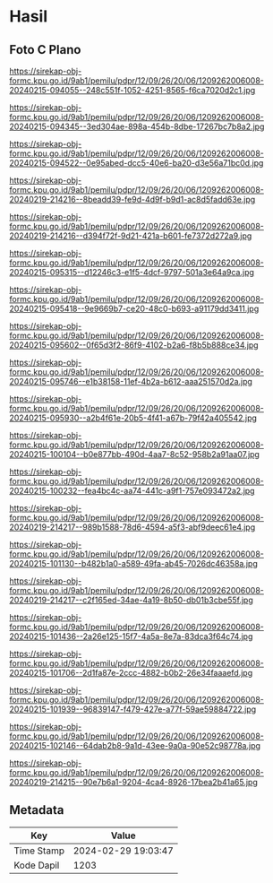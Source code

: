 # Hasil

## Foto C Plano

https://sirekap-obj-formc.kpu.go.id/9ab1/pemilu/pdpr/12/09/26/20/06/1209262006008-20240215-094055--248c551f-1052-4251-8565-f6ca7020d2c1.jpg

https://sirekap-obj-formc.kpu.go.id/9ab1/pemilu/pdpr/12/09/26/20/06/1209262006008-20240215-094345--3ed304ae-898a-454b-8dbe-17267bc7b8a2.jpg

https://sirekap-obj-formc.kpu.go.id/9ab1/pemilu/pdpr/12/09/26/20/06/1209262006008-20240215-094522--0e95abed-dcc5-40e6-ba20-d3e56a71bc0d.jpg

https://sirekap-obj-formc.kpu.go.id/9ab1/pemilu/pdpr/12/09/26/20/06/1209262006008-20240219-214216--8beadd39-fe9d-4d9f-b9d1-ac8d5fadd63e.jpg

https://sirekap-obj-formc.kpu.go.id/9ab1/pemilu/pdpr/12/09/26/20/06/1209262006008-20240219-214216--d394f72f-9d21-421a-b601-fe7372d272a9.jpg

https://sirekap-obj-formc.kpu.go.id/9ab1/pemilu/pdpr/12/09/26/20/06/1209262006008-20240215-095315--d12246c3-e1f5-4dcf-9797-501a3e64a9ca.jpg

https://sirekap-obj-formc.kpu.go.id/9ab1/pemilu/pdpr/12/09/26/20/06/1209262006008-20240215-095418--9e9669b7-ce20-48c0-b693-a91179dd3411.jpg

https://sirekap-obj-formc.kpu.go.id/9ab1/pemilu/pdpr/12/09/26/20/06/1209262006008-20240215-095602--0f65d3f2-86f9-4102-b2a6-f8b5b888ce34.jpg

https://sirekap-obj-formc.kpu.go.id/9ab1/pemilu/pdpr/12/09/26/20/06/1209262006008-20240215-095746--e1b38158-11ef-4b2a-b612-aaa251570d2a.jpg

https://sirekap-obj-formc.kpu.go.id/9ab1/pemilu/pdpr/12/09/26/20/06/1209262006008-20240215-095930--a2b4f61e-20b5-4f41-a67b-79f42a405542.jpg

https://sirekap-obj-formc.kpu.go.id/9ab1/pemilu/pdpr/12/09/26/20/06/1209262006008-20240215-100104--b0e877bb-490d-4aa7-8c52-958b2a91aa07.jpg

https://sirekap-obj-formc.kpu.go.id/9ab1/pemilu/pdpr/12/09/26/20/06/1209262006008-20240215-100232--fea4bc4c-aa74-441c-a9f1-757e093472a2.jpg

https://sirekap-obj-formc.kpu.go.id/9ab1/pemilu/pdpr/12/09/26/20/06/1209262006008-20240219-214217--989b1588-78d6-4594-a5f3-abf9deec61e4.jpg

https://sirekap-obj-formc.kpu.go.id/9ab1/pemilu/pdpr/12/09/26/20/06/1209262006008-20240215-101130--b482b1a0-a589-49fa-ab45-7026dc46358a.jpg

https://sirekap-obj-formc.kpu.go.id/9ab1/pemilu/pdpr/12/09/26/20/06/1209262006008-20240219-214217--c2f165ed-34ae-4a19-8b50-db01b3cbe55f.jpg

https://sirekap-obj-formc.kpu.go.id/9ab1/pemilu/pdpr/12/09/26/20/06/1209262006008-20240215-101436--2a26e125-15f7-4a5a-8e7a-83dca3f64c74.jpg

https://sirekap-obj-formc.kpu.go.id/9ab1/pemilu/pdpr/12/09/26/20/06/1209262006008-20240215-101706--2d1fa87e-2ccc-4882-b0b2-26e34faaaefd.jpg

https://sirekap-obj-formc.kpu.go.id/9ab1/pemilu/pdpr/12/09/26/20/06/1209262006008-20240215-101939--96839147-f479-427e-a77f-59ae59884722.jpg

https://sirekap-obj-formc.kpu.go.id/9ab1/pemilu/pdpr/12/09/26/20/06/1209262006008-20240215-102146--64dab2b8-9a1d-43ee-9a0a-90e52c98778a.jpg

https://sirekap-obj-formc.kpu.go.id/9ab1/pemilu/pdpr/12/09/26/20/06/1209262006008-20240219-214215--90e7b6a1-9204-4ca4-8926-17bea2b41a65.jpg


## Metadata

| Key        | Value               |
| ---------- | ------------------- |
| Time Stamp | 2024-02-29 19:03:47 |
| Kode Dapil | 1203                |



